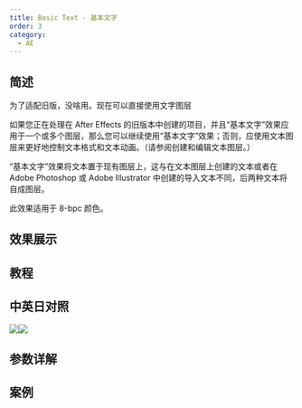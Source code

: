 ```yaml
---
title: Basic Text - 基本文字
order: 3
category:
  - AE
---
```


## 简述

为了适配旧版，没啥用。现在可以直接使用文字图层

如果您正在处理在 After Effects
的旧版本中创建的项目，并且“基本文字”效果应用于一个或多个图层，那么您可以继续使用“基本文字”效果；否则，应使用文本图层来更好地控制文本格式和文本动画。（请参阅创建和编辑文本图层。）

“基本文字”效果将文本置于现有图层上，这与在文本图层上创建的文本或者在 Adobe Photoshop 或 Adobe Illustrator
中创建的导入文本不同，后两种文本将自成图层。

此效果适用于 8-bpc 颜色。

## 效果展示

## 教程

## 中英日对照

![](https://mir.yuelili.com/wp-content/uploads/user/AE/effects/AE-Effects-Obsolete-Basic_Text.png)![](https://mir.yuelili.com/wp-content/uploads/user/AE/effects/AE-Effects-Obsolete-Basic_Text_cn.png)

## 参数详解

## 案例
